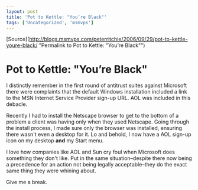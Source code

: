 ```yaml
---
layout: post
title: 'Pot to Kettle: "You’re Black"'
tags: ['Uncategorized', 'msmvps']
---
```

[Source](http://blogs.msmvps.com/peterritchie/2006/09/29/pot-to-kettle-youre-black/ "Permalink to Pot to Kettle: "You’re Black"")

# Pot to Kettle: "You’re Black"

I distinctly remember in the first round of antitrust suites against Microsoft there were complaints that the default Windows installation included a link to the MSN Internet Service Provider sign-up URL. AOL was included in this debacle.

Recently I had to install the Netscape browser to get to the bottom of a problem a client was having only when they used Netscape. Going through the install process, I made sure only the browser was installed, ensuring there wasn't even a desktop for it. Lo and behold, I now have a AOL sign-up icon on my desktop **and** my Start menu.

I love how companies like AOL and Sun cry foul when Microsoft does something they don't like. Put in the same situation–despite there now being a precedence for an action not being legally acceptable–they do the exact same thing they were whining about.

Give me a break.


